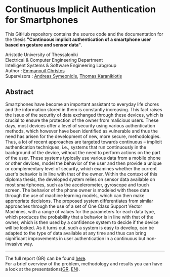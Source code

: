 # Continuous Implicit Authentication for Smartphones

This GitHub repository contains the source code and the documentation for the thesis **"Continuous implicit authentication of a smartphone user based on gesture and sensor data"**.

Aristotle University of Thessaloniki  
Electrical & Computer Engineering Department  
Intelligent Systems & Software Engineering Labgroup  
Author : [Emmanouil Christos](https://github.com/eachristgr)  
Supervisors : [Andreas Symeonidis](https://github.com/asymeon), [Thomas Karanikiotis](https://github.com/karanikiotis)

## Abstract
Smartphones have become an important assistant to everyday life chores and the information stored in them is constantly increasing. This fact raises the issue of the security of data exchanged through these devices, which is crucial to ensure the protection of the owner from malicious users. These days, most devices offer a level of security using various authentication methods, which however have been identified as vulnerable and thus the need has arisen for the development of new, more secure, methodologies. Thus, a lot of recent approaches are targeted towards continuous – implicit authentication techniques, i.e., systems that run continuously in the background of the device, without the need to perform actions on the part of the user. These systems typically use various data from a mobile phone or other devices, model the behavior of the user and then provide a unique or complementary level of security, which examines whether the current user's behavior is in line with that of the owner. Within the context of this diploma thesis, the developed system relies on sensor data available on most smartphones, such as the accelerometer, gyroscope and touch screen. The behavior of the phone owner is modeled with these data through the use of machine learning models, which can then make appropriate decisions. The proposed system differentiates from similar approaches through the use of a set of One Class Support Vector Machines, with a range of values for the parameters for each data type, which produces the probability that a behavior is in line with that of the owner, which is then used by a confidence system to decide if the device will be locked. As it turns out, such a system is easy to develop, can be adapted to the type of data available at any time and thus can bring significant improvements in user authentication in a continuous but non-invasive way.

---

The full report (GR) can be found [here]().  
For a brief overview of the problem, methodology and results you can have a look at the presentations([GR](), [EN]()).

